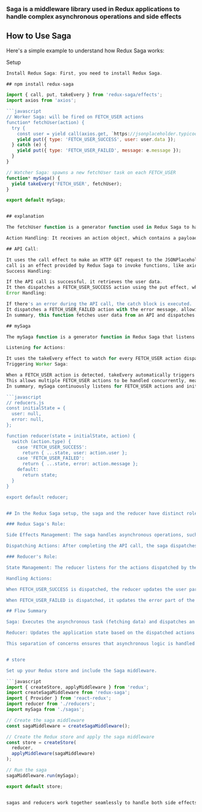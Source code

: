 ### Saga is a middleware library used in Redux applications to handle complex asynchronous operations and side effects

## How to Use Saga
Here's a simple example to understand how Redux Saga works:

Setup

```javascript
Install Redux Saga: First, you need to install Redux Saga.

## npm install redux-saga

import { call, put, takeEvery } from 'redux-saga/effects';
import axios from 'axios';

```javascript
// Worker Saga: will be fired on FETCH_USER actions
function* fetchUser(action) {
  try {
    const user = yield call(axios.get, `https://jsonplaceholder.typicode.com/users/${action.payload}`);
    yield put({ type: 'FETCH_USER_SUCCESS', user: user.data });
  } catch (e) {
    yield put({ type: 'FETCH_USER_FAILED', message: e.message });
  }
}

// Watcher Saga: spawns a new fetchUser task on each FETCH_USER
function* mySaga() {
  yield takeEvery('FETCH_USER', fetchUser);
}

export default mySaga;


## explanation

The fetchUser function is a generator function used in Redux Saga to handle asynchronous operations. Here's what it does:

Action Handling: It receives an action object, which contains a payload. The payload is expected to be the user ID you want to fetch.

## API Call:

It uses the call effect to make an HTTP GET request to the JSONPlaceholder API to fetch user data. The URL is constructed with the user ID from action.payload.
call is an effect provided by Redux Saga to invoke functions, like axios.get, in a way that can be easily tested and controlled.
Success Handling:

If the API call is successful, it retrieves the user data.
It then dispatches a FETCH_USER_SUCCESS action using the put effect, which updates the Redux store with the fetched user data (user.data).
Error Handling:

If there's an error during the API call, the catch block is executed.
It dispatches a FETCH_USER_FAILED action with the error message, allowing the application to handle the error appropriately, such as showing an error message to the user.
In summary, this function fetches user data from an API and dispatches success or failure actions based on the result of the API call.

## mySaga

The mySaga function is a generator function in Redux Saga that listens for specific actions and triggers corresponding worker sagas. Here's what it does:

Listening for Actions:

It uses the takeEvery effect to watch for every FETCH_USER action dispatched in the application.
Triggering Worker Saga:

When a FETCH_USER action is detected, takeEvery automatically triggers the fetchUser worker saga.
This allows multiple FETCH_USER actions to be handled concurrently, meaning it doesn't block subsequent actions while one is being processed.
In summary, mySaga continuously listens for FETCH_USER actions and initiates the fetchUser function each time such an action is dispatched.

```javascript
// reducers.js
const initialState = {
  user: null,
  error: null,
};

function reducer(state = initialState, action) {
  switch (action.type) {
    case 'FETCH_USER_SUCCESS':
      return { ...state, user: action.user };
    case 'FETCH_USER_FAILED':
      return { ...state, error: action.message };
    default:
      return state;
  }
}

export default reducer;


## In the Redux Saga setup, the saga and the reducer have distinct roles:

### Redux Saga's Role:

Side Effects Management: The saga handles asynchronous operations, such as API calls. In this case, fetchUser is responsible for making the API call to fetch user data.

Dispatching Actions: After completing the API call, the saga dispatches actions like FETCH_USER_SUCCESS or FETCH_USER_FAILED based on the outcome. This signals the result of the asynchronous operation.

### Reducer's Role:

State Management: The reducer listens for the actions dispatched by the saga and updates the Redux state accordingly.

Handling Actions:

When FETCH_USER_SUCCESS is dispatched, the reducer updates the user part of the state with the fetched user data.

When FETCH_USER_FAILED is dispatched, it updates the error part of the state with the error message.

## Flow Summary

Saga: Executes the asynchronous task (fetching data) and dispatches an action based on success or failure.

Reducer: Updates the application state based on the dispatched actions from the saga.

This separation of concerns ensures that asynchronous logic is handled cleanly by the saga, while the reducer focuses solely on managing state transitions.


# store

Set up your Redux store and include the Saga middleware.

```javascript
import { createStore, applyMiddleware } from 'redux';
import createSagaMiddleware from 'redux-saga';
import { Provider } from 'react-redux';
import reducer from './reducers';
import mySaga from './sagas';

// Create the saga middleware
const sagaMiddleware = createSagaMiddleware();

// Create the Redux store and apply the saga middleware
const store = createStore(
  reducer,
  applyMiddleware(sagaMiddleware)
);

// Run the saga
sagaMiddleware.run(mySaga);

export default store;


sagas and reducers work together seamlessly to handle both side effects and state management in a Redux application.


